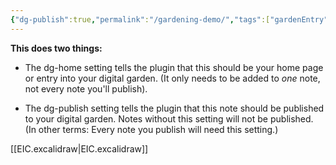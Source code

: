 ```yaml
---
{"dg-publish":true,"permalink":"/gardening-demo/","tags":["gardenEntry"]}
---
```



**This does two things:**

-   The dg-home setting tells the plugin that this should be your home page or entry into your digital garden. (It only needs to be added to _one_ note, not every note you'll publish).
    
-   The dg-publish setting tells the plugin that this note should be published to your digital garden. Notes without this setting will not be published. (In other terms: Every note you publish will need this setting.)

[[EIC.excalidraw\|EIC.excalidraw]]